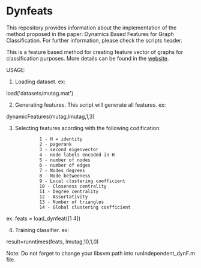 # Dynfeats

This repository provides information about the implementation of the method proposed in the paper:
Dynamics Based Features for Graph Classification. For further information, please check the scripts header.

This is a feature based method for creating feature vector of graphs for classification purposes. More details can be found in the [website](http://sites.uclouvain.be/big-data/Downloads/Dynfeats).

USAGE:

1. Loading dataset. ex:

load('datasets/mutag.mat')

2. Generating features. This script will generate all features. ex:

dynamicFeatures(mutag,lmutag,1,3)

3. Selecting features acording with the following codification:

                1 - H = identity
                2 - pagerank
                3 - second eigenvector
                4 - node labels encoded in H
                5 - number of nodes
                6 - number of edges
                7 - Nodes degrees
                8 - Node betweeness
                9 - Local clustering coefficient
                10 - Closeness centrality        
                11 - Degree centrality
                12 - Assortativity
                13 - Number of triangles
                14 - Global clustering coefficient

ex. feats = load_dynfeat([1 4])

4. Training classifier. ex:

result=runntimes(feats, lmutag,10,1,0)

Note: Do not forget to change your libsvm path into runIndependent_dynF.m file.

